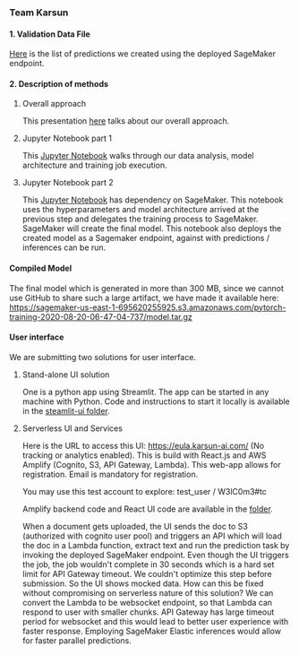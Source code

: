 ### Team Karsun 

#### 1. Validation Data File

[Here](./Karsun%20Validation%20Data%20File.csv) is the list of predictions we created using the deployed SageMaker endpoint.


#### 2. Description of methods

1. Overall approach

    This presentation [here](Karsun%20Description%20of%20Methods.pdf) talks about our overall approach.

2. Jupyter Notebook part 1

    This [Jupyter Notebook](Karsun%20Description%20of%20Methods%201.ipynb) walks 
    through our data analysis, model architecture and training job execution. 

3. Jupyter Notebook part 2

    This [Jupyter Notebook](Karsun%20Description%20of%20Methods%202.ipynb) has dependency 
    on SageMaker. This notebook uses the hyperparameters and model architecture arrived 
    at the previous step and delegates the training process to SageMaker. 
    SageMaker will create the final model. This notebook also deploys the created model 
    as a Sagemaker endpoint, against with predictions / inferences can be run.

#### Compiled Model

The final model which is generated in more than 300 MB, since we cannot use GitHub to share such a large artifact, we have made it available here:
https://sagemaker-us-east-1-695620255925.s3.amazonaws.com/pytorch-training-2020-08-20-06-47-04-737/model.tar.gz

#### User interface

We are submitting two solutions for user interface. 

1. Stand-alone UI solution

    One is a python app using Streamlit. The app can be started in any machine with Python. 
    Code and instructions to start it locally is available in the 
    [steamlit-ui folder](Karsun%20Code%20and%20Data/Karsun%20Source%20Code/streamlit-ui).

2. Serverless UI and Services

    Here is the URL to access this UI: https://eula.karsun-ai.com/ (No tracking or analytics enabled). 
    This is build with React.js and AWS Amplify (Cognito, S3, API Gateway, Lambda). 
    This web-app allows for registration. Email is mandatory for registration.
    
    You may use this test account to explore: test_user / W3lC0m3#tc
    
    Amplify backend code and React UI code are available in the [folder](Karsun%20Code%20and%20Data/Karsun%20Source%20Code/amplify_svc_and_ui).
    
    When a document gets uploaded, the UI sends the doc to S3 (authorized with cognito user pool) 
    and triggers an API which will load the doc in a Lambda function, extract text and 
    run the prediction task by invoking the deployed SageMaker endpoint. 
    Even though the UI triggers the job, the job wouldn't complete in 30 seconds which 
    is a hard set limit for API Gateway timeout. We couldn't optimize this step before submission. 
    So the UI shows mocked data. How can this be fixed without compromising on serverless nature of this solution? We can convert the Lambda to be 
    websocket endpoint, so that Lambda can respond to user with smaller chunks. API Gateway has large timeout period for
    websocket and this would lead to better user experience with faster response. Employing SageMaker Elastic inferences would
    allow for faster parallel predictions.
    
    



